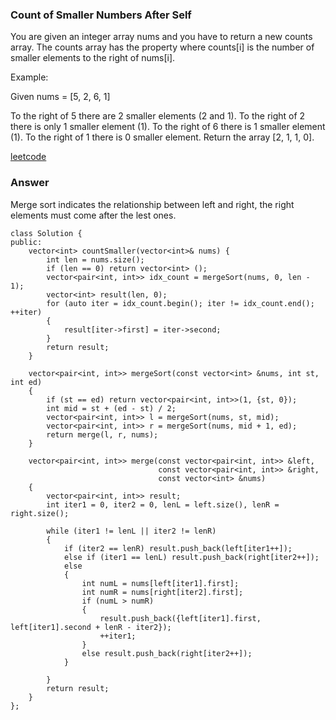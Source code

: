 ### Count of Smaller Numbers After Self
You are given an integer array nums and you have to return a new counts array. The counts array has the property where counts[i] is the number of smaller elements to the right of nums[i].

Example:

Given nums = [5, 2, 6, 1]

To the right of 5 there are 2 smaller elements (2 and 1).
To the right of 2 there is only 1 smaller element (1).
To the right of 6 there is 1 smaller element (1).
To the right of 1 there is 0 smaller element.
Return the array [2, 1, 1, 0].

[leetcode](https://leetcode.com/problems/count-of-smaller-numbers-after-self/description/)

### Answer 
Merge sort indicates the relationship between left and right, the right elements must come after the lest ones. 

	class Solution {
	public:
	    vector<int> countSmaller(vector<int>& nums) {
	        int len = nums.size();
	        if (len == 0) return vector<int> ();
	        vector<pair<int, int>> idx_count = mergeSort(nums, 0, len - 1);
	        vector<int> result(len, 0);
	        for (auto iter = idx_count.begin(); iter != idx_count.end(); ++iter)
	        {
	            result[iter->first] = iter->second;
	        }
	        return result;
	    }
	    
	    vector<pair<int, int>> mergeSort(const vector<int> &nums, int st, int ed)
	    {
	        if (st == ed) return vector<pair<int, int>>(1, {st, 0});
	        int mid = st + (ed - st) / 2;
	        vector<pair<int, int>> l = mergeSort(nums, st, mid);
	        vector<pair<int, int>> r = mergeSort(nums, mid + 1, ed);
	        return merge(l, r, nums);
	    }
	    
	    vector<pair<int, int>> merge(const vector<pair<int, int>> &left, 
	                                 const vector<pair<int, int>> &right,
	                                 const vector<int> &nums)
	    {
	        vector<pair<int, int>> result;
	        int iter1 = 0, iter2 = 0, lenL = left.size(), lenR = right.size();
	        
	        while (iter1 != lenL || iter2 != lenR)
	        {
	            if (iter2 == lenR) result.push_back(left[iter1++]);
	            else if (iter1 == lenL) result.push_back(right[iter2++]);
	            else
	            {
	                int numL = nums[left[iter1].first];
	                int numR = nums[right[iter2].first];
	                if (numL > numR)
	                {
	                    result.push_back({left[iter1].first, left[iter1].second + lenR - iter2});
	                    ++iter1;
	                }
	                else result.push_back(right[iter2++]);
	            }
	            
	        }
	        return result;
	    }
	};
